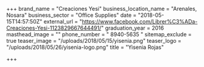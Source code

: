 +++
brand_name = "Creaciones Yesi"
business_location_name = "Arenales, Nosara"
business_sector = "Office Supplies"
date = "2018-05-15T14:57:50Z"
external_url = "https://www.facebook.com/Librer%C3%ADa-Creaciones-Yesi-1123829667644491/"
graduation_year = 2016
masthead_image = ""
phone_number = " 8940-5635 "
sitemap_exclude = true
teaser_image = "/uploads/2018/05/15/yisenia.png"
teaser_logo = "/uploads/2018/05/26/yisenia-logo.png"
title = "Yisenia Rojas"

+++
